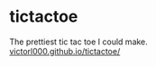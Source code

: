 # tictactoe
The prettiest tic tac toe I could make.\
[victorl000.github.io/tictactoe/](victorl000.github.io/tictactoe/) 
